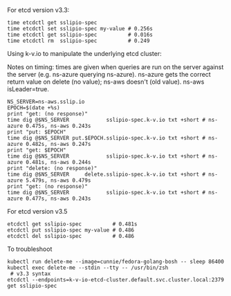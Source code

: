 For etcd version v3.3:

```
time etcdctl get sslipio-spec
time etcdctl set sslipio-spec my-value # 0.256s
time etcdctl get sslipio-spec          # 0.016s
time etcdctl rm  sslipio-spec          # 0.249
```

Using k-v.io to manipulate the underlying etcd cluster:

Notes on timing: times are given when queries are run on the server against the
server (e.g. ns-azure querying ns-azure). ns-azure gets the correct return
value on delete (no value); ns-aws doesn't (old value). ns-aws isLeader=true.

```
NS_SERVER=ns-aws.sslip.io
EPOCH=$(date +%s)
print "get: (no response)"
time dig @$NS_SERVER            sslipio-spec.k-v.io txt +short # ns-azure 0.475s, ns-aws 0.243s
print "put: $EPOCH"
time dig @$NS_SERVER put.$EPOCH.sslipio-spec.k-v.io txt +short # ns-azure 0.482s, ns-aws 0.247s
print "get: $EPOCH"
time dig @$NS_SERVER            sslipio-spec.k-v.io txt +short # ns-azure 0.481s, ns-aws 0.244s
print "delete: (no response)"
time dig @$NS_SERVER     delete.sslipio-spec.k-v.io txt +short # ns-azure 5.479s, ns-aws 0.479s
print "get: (no response)"
time dig @$NS_SERVER            sslipio-spec.k-v.io txt +short # ns-azure 0.477s, ns-aws 0.243s
```

For etcd version v3.5

```
etcdctl get sslipio-spec          # 0.481s
etcdctl put sslipio-spec my-value # 0.486
etcdctl del sslipio-spec          # 0.486
```

To troubleshoot
```
kubectl run delete-me --image=cunnie/fedora-golang-bosh -- sleep 86400
kubectl exec delete-me --stdin --tty -- /usr/bin/zsh
 # v3.3 syntax
etcdctl --endpoints=k-v-io-etcd-cluster.default.svc.cluster.local:2379 get sslipio-spec
```
